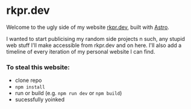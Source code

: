 # rkpr.dev

Welcome to the ugly side of my website [rkpr.dev](https://rkpr.dev/), built with [Astro](https://astro.build/).

I wanted to start publicising my random side projects n such, any stupid web stuff I'll make accessible from rkpr.dev and on here. I'll also add a timeline of every iteration of my personal website I can find.


### To steal this website:

- clone repo
- `npm install`
- run or build (e.g. `npm run dev` or `npm build`)
- sucessfully yoinked